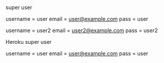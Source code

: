 super user

username = user
email = user@example.com
pass = user

username = user2
email = user2@example.com
pass = user2

Heroku super user

username = user
email = user@example.com
pass = user